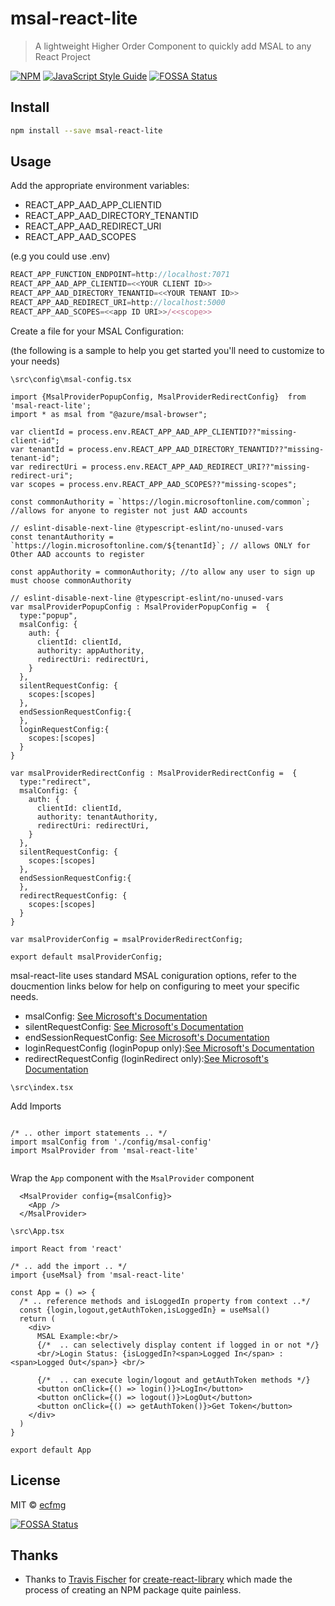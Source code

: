 # msal-react-lite

> A lightweight Higher Order Component to quickly add MSAL to any React Project

[![NPM](https://img.shields.io/npm/v/msal-react-lite.svg)](https://www.npmjs.com/package/msal-react-lite) [![JavaScript Style Guide](https://img.shields.io/badge/code_style-standard-brightgreen.svg)](https://standardjs.com)
[![FOSSA Status](https://app.fossa.com/api/projects/git%2Bgithub.com%2FECFMG%2Fmsal-react-lite.svg?type=shield)](https://app.fossa.com/projects/git%2Bgithub.com%2FECFMG%2Fmsal-react-lite?ref=badge_shield)

## Install

```bash
npm install --save msal-react-lite
```

## Usage

Add the appropriate environment variables:
  * REACT_APP_AAD_APP_CLIENTID
  * REACT_APP_AAD_DIRECTORY_TENANTID
  * REACT_APP_AAD_REDIRECT_URI
  * REACT_APP_AAD_SCOPES

(e.g you could use .env)

```typescript
REACT_APP_FUNCTION_ENDPOINT=http://localhost:7071
REACT_APP_AAD_APP_CLIENTID=<<YOUR CLIENT ID>>
REACT_APP_AAD_DIRECTORY_TENANTID=<<YOUR TENANT ID>>
REACT_APP_AAD_REDIRECT_URI=http://localhost:5000
REACT_APP_AAD_SCOPES=<<app ID URI>>/<<scope>>
```


Create a file for your MSAL Configuration:

(the following is a sample to help you get started you'll need to customize to your needs)


```\src\config\msal-config.tsx```







```tsx
import {MsalProviderPopupConfig, MsalProviderRedirectConfig}  from 'msal-react-lite';
import * as msal from "@azure/msal-browser";

var clientId = process.env.REACT_APP_AAD_APP_CLIENTID??"missing-client-id";
var tenantId = process.env.REACT_APP_AAD_DIRECTORY_TENANTID??"missing-tenant-id";
var redirectUri = process.env.REACT_APP_AAD_REDIRECT_URI??"missing-redirect-uri";
var scopes = process.env.REACT_APP_AAD_SCOPES??"missing-scopes";

const commonAuthority = `https://login.microsoftonline.com/common`; //allows for anyone to register not just AAD accounts

// eslint-disable-next-line @typescript-eslint/no-unused-vars
const tenantAuthority = `https://login.microsoftonline.com/${tenantId}`; // allows ONLY for Other AAD accounts to register

const appAuthority = commonAuthority; //to allow any user to sign up must choose commonAuthority

// eslint-disable-next-line @typescript-eslint/no-unused-vars
var msalProviderPopupConfig : MsalProviderPopupConfig =  {
  type:"popup",
  msalConfig: {
    auth: {
      clientId: clientId,
      authority: appAuthority,
      redirectUri: redirectUri, 
    }
  },
  silentRequestConfig: {
    scopes:[scopes]
  },
  endSessionRequestConfig:{
  },
  loginRequestConfig:{
    scopes:[scopes]
  }
}

var msalProviderRedirectConfig : MsalProviderRedirectConfig =  {
  type:"redirect",
  msalConfig: {
    auth: {
      clientId: clientId,
      authority: tenantAuthority,
      redirectUri: redirectUri, 
    }
  },
  silentRequestConfig: {
    scopes:[scopes]
  },
  endSessionRequestConfig:{
  },
  redirectRequestConfig: {
    scopes:[scopes]
  }
}

var msalProviderConfig = msalProviderRedirectConfig; 

export default msalProviderConfig;
```

msal-react-lite uses standard MSAL coniguration options, refer to the doucmention links below for help on configuring to meet your specific needs.
  
  - msalConfig: [See Microsoft's Documentation](https://github.com/AzureAD/microsoft-authentication-library-for-js/blob/dev/lib/msal-browser/docs/configuration.md#configuration-options)
  - silentRequestConfig: [See Microsoft's Documentation](https://github.com/AzureAD/microsoft-authentication-library-for-js/blob/dev/lib/msal-browser/docs/request-response-object.md#silentflowrequest)
  - endSessionRequestConfig: [See Microsoft's Documentation](https://github.com/AzureAD/microsoft-authentication-library-for-js/blob/dev/lib/msal-browser/docs/logout.md#end-session-request)
  - loginRequestConfig (loginPopup only):[See Microsoft's Documentation](https://github.com/AzureAD/microsoft-authentication-library-for-js/blob/514cebb834fd913d350a538b1aaf3e2331ad2aea/lib/msal-browser/src/request/PopupRequest.ts)
  - redirectRequestConfig (loginRedirect only):[See Microsoft's Documentation](https://github.com/AzureAD/microsoft-authentication-library-for-js/blob/514cebb834fd913d350a538b1aaf3e2331ad2aea/lib/msal-browser/src/request/RedirectRequest.ts)
 

```\src\index.tsx```

Add Imports

```tsx

/* .. other import statements .. */
import msalConfig from './config/msal-config'
import MsalProvider from 'msal-react-lite'


```


Wrap the `App` component with the `MsalProvider` component
```tsx
  <MsalProvider config={msalConfig}>
    <App />
  </MsalProvider>
```

```\src\App.tsx```

```tsx
import React from 'react'

/* .. add the import .. */
import {useMsal} from 'msal-react-lite'

const App = () => {
  /* .. reference methods and isLoggedIn property from context ..*/
  const {login,logout,getAuthToken,isLoggedIn} = useMsal()
  return (
    <div>
      MSAL Example:<br/>
      {/*  .. can selectively display content if logged in or not */}
      <br/>Login Status: {isLoggedIn?<span>Logged In</span> :<span>Logged Out</span>} <br/>

      {/*  .. can execute login/logout and getAuthToken methods */}
      <button onClick={() => login()}>LogIn</button>
      <button onClick={() => logout()}>LogOut</button>
      <button onClick={() => getAuthToken()}>Get Token</button>
    </div>
  )
}

export default App

```



## License

MIT © [ecfmg](https://github.com/ecfmg)


[![FOSSA Status](https://app.fossa.com/api/projects/git%2Bgithub.com%2FECFMG%2Fmsal-react-lite.svg?type=large)](https://app.fossa.com/projects/git%2Bgithub.com%2FECFMG%2Fmsal-react-lite?ref=badge_large)

## Thanks

- Thanks to [Travis Fischer](https://github.com/transitive-bullshit) for [create-react-library](https://www.npmjs.com/package/create-react-library) which made the process of creating an NPM package quite painless.